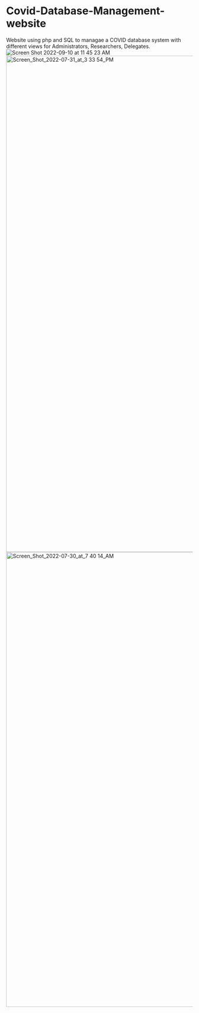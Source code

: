 # Covid-Database-Management-website

Website using php and SQL to managae a COVID database system with different views for Administrators, Researchers, Delegates.
![Screen Shot 2022-09-10 at 11 45 23 AM](https://user-images.githubusercontent.com/105259793/189491033-7fcfc0ad-2f80-452f-a622-7393af74683b.png)
<img width="1339" alt="Screen_Shot_2022-07-31_at_3 33 54_PM" src="https://user-images.githubusercontent.com/105259793/189491149-8770fadb-c235-4ed4-8b03-4b6cbe3526eb.png">
<img width="1227" alt="Screen_Shot_2022-07-30_at_7 40 14_AM" src="https://user-images.githubusercontent.com/105259793/189491353-4418f563-b9c1-4042-845c-22bfe447009d.png">
